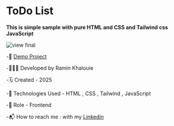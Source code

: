 # ToDo List

**This is simple sample with pure HTML and CSS and Tailwind css JavaScript**


![view final](https://raminkhalouie.github.io/ToDoList/src/assets/images/1.png)

-📎 [Demo Project](https://raminkhalouie.github.io/ToDoList/src/)

-🧑🏻‍💻 Developed by Ramin Khalouie

-🗓 Created - 2025

-🔧 Technologies Used - HTML , CSS  , Tailwind , JavaScript


-📌 Role - Frontend

-📬 How to reach me : with my  [Linkedin](https://www.linkedin.com/in/ramin-khalouie-83902a20a/)

